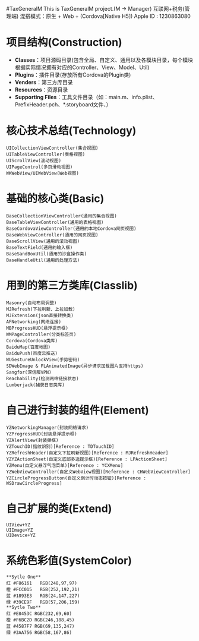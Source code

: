 #TaxGeneralM
	This is TaxGeneralM project.(M -> Manager)
	互联网+税务(管理端)
	混搭模式：原生 + Web + (Cordova[Native H5])
	Apple ID : 1230863080

# 项目结构(Construction)
* **Classes**：项目源码目录(包含全局、自定义、通用以及各模块目录，每个模块根据实际情况拥有对应的Controller、View、Model、Util)
* **Plugins**：插件目录(存放所有Cordova的Plugin类)
* **Venders**：第三方库目录
* **Resources**：资源目录
* **Supporting Files**：工具文件目录（如：main.m、info.plist、PrefixHeader.pch、*.storyboard文件、）

# 核心技术总结(Technology)
	UICollectionViewController(集合视图)
	UITableViewController(表格视图)
	UIScrollView(滚动视图)
	UIPageControl(多页滑动视图)
	WKWebView/UIWebView(Web视图)

# 基础的核心类(Basic)
	BaseCollectionViewController(通用的集合视图)
	BaseTableViewController(通用的表格视图)
	BaseCordovaViewController(通用的本地Cordova网页视图)
	BaseWebViewController(通用的网页视图)
	BaseScrollView(通用的滚动视图)
	BaseTextField(通用的输入框)
	BaseSandBoxUtil(通用的沙盒操作类)
	BaseHandleUtil(通用的处理方法)
	
# 用到的第三方类库(Classlib)
	Masonry(自动布局调整)
	MJRefresh(下拉刷新、上拉加载)
	MJExtension(json直接转换类)
	AFNetworking(网络连接)
	MBProgressHUD(悬浮提示框)
	WMPageController(分类标签页)
	Cordova(Cordova类库)
	BaiduMap(百度地图)
	BaiduPush(百度云推送)
	WUGestureUnlockView(手势密码)
	SDWebImage & FLAnimatedImage(异步请求加载图片支持https)
	Sangfor(深信服VPN)
	Reachability(检测网络链接状态)
	Lumberjack(捕获日志类库)

# 自己进行封装的组件(Element)
	YZNetworkingManager(封装网络请求)
	YZProgressHUD(封装悬浮提示框)
	YZAlertView(封装弹框)
	YZTouchID(指纹识别)[Reference : TDTouchID]
	YZRefreshHeader(自定义下拉刷新视图)[Reference : MJRefreshHeader]
	YZYZActionSheet(自定义底部多选提示框)[Reference : LPActionSheet]
	YZMenu(自定义悬浮气泡菜单)[Reference : YCXMenu]
	YZWebViewController(自定义WebView视图)[Reference : CHWebViewController]
	YZCircleProgressButton(自定义倒计时动态按钮)[Reference : WSDrawCircleProgress]

# 自己扩展的类(Extend)
	UIView+YZ
	UIImage+YZ
	UIDevice+YZ	
	
# 系统色彩值(SystemColor)
	**Sytle One**
	红 #F86161	RGB(248,97,97)
	橙 #FCC015	RGB(252,192,21)
	蓝 #1893E3	RGB(24,147,227)
	绿 #39CE9F	RGB(57,206,159)
	**Sytle Two**
	红 #E8453C RGB(232,69,60)
	橙 #F6BC2D RGB(246,188,45)
	蓝 #4587F7 RGB(69,135,247)
	绿 #3AA756 RGB(58,167,86)